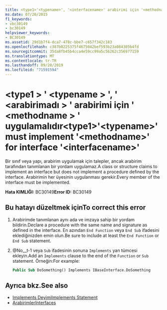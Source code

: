 ```yaml
---
title: <type1>'<typename>', '<interfacename>' arabirimi için '<methodname>' uygulamalıdır
ms.date: 07/20/2015
f1_keywords:
- vbc30149
- bc30149
helpviewer_keywords:
- BC30149
ms.assetid: 29d1b7f4-dca7-478c-bbe7-c657f342c183
ms.openlocfilehash: c387b0225375f4675042bef593b23a084305b4fd
ms.sourcegitcommit: 35da8fb45b4cca4e59cc99a5c56262c356977159
ms.translationtype: MT
ms.contentlocale: tr-TR
ms.lasthandoff: 09/28/2019
ms.locfileid: "71591594"
---
```

# <a name="type1typename-must-implement-methodname-for-interface-interfacename"></a><span data-ttu-id="98c82-102">\<type1 > ' \<typename > ', ' \<arabirimadı > ' arabirimi için ' \<methodname > ' uygulamalıdır</span><span class="sxs-lookup"><span data-stu-id="98c82-102">\<type1>'\<typename>' must implement '\<methodname>' for interface '\<interfacename>'</span></span>
<span data-ttu-id="98c82-103">Bir sınıf veya yapı, arabirim uygulamak için talepler, ancak arabirim tarafından tanımlanan bir yordam uygulamaz.</span><span class="sxs-lookup"><span data-stu-id="98c82-103">A class or structure claims to implement an interface but does not implement a procedure defined by the interface.</span></span> <span data-ttu-id="98c82-104">Arabirimin her üyesinin uygulanması gerekir.</span><span class="sxs-lookup"><span data-stu-id="98c82-104">Every member of the interface must be implemented.</span></span>  
  
 <span data-ttu-id="98c82-105">**Hata KIMLIĞI:** BC30149</span><span class="sxs-lookup"><span data-stu-id="98c82-105">**Error ID:** BC30149</span></span>  
  
## <a name="to-correct-this-error"></a><span data-ttu-id="98c82-106">Bu hatayı düzeltmek için</span><span class="sxs-lookup"><span data-stu-id="98c82-106">To correct this error</span></span>  
  
1. <span data-ttu-id="98c82-107">Arabirimde tanımlanan aynı ada ve imzaya sahip bir yordam bildirin.</span><span class="sxs-lookup"><span data-stu-id="98c82-107">Declare a procedure with the same name and signature as defined in the interface.</span></span> <span data-ttu-id="98c82-108">En azından `End Function` veya `End Sub` ifadesini eklediğinizden emin olun.</span><span class="sxs-lookup"><span data-stu-id="98c82-108">Be sure to include at least the `End Function` or `End Sub` statement.</span></span>  
  
2. <span data-ttu-id="98c82-109">@No__t-1 veya `Sub` ifadesinin sonuna `Implements` yan tümcesi ekleyin.</span><span class="sxs-lookup"><span data-stu-id="98c82-109">Add an `Implements` clause to the end of the `Function` or `Sub` statement.</span></span> <span data-ttu-id="98c82-110">Örneğin:</span><span class="sxs-lookup"><span data-stu-id="98c82-110">For example:</span></span>  
  
    ```vb  
    Public Sub DoSomething() Implements IBaseInterface.DoSomething  
    ```  
  
## <a name="see-also"></a><span data-ttu-id="98c82-111">Ayrıca bkz.</span><span class="sxs-lookup"><span data-stu-id="98c82-111">See also</span></span>

- [<span data-ttu-id="98c82-112">Implements Deyimi</span><span class="sxs-lookup"><span data-stu-id="98c82-112">Implements Statement</span></span>](../../../visual-basic/language-reference/statements/implements-statement.md)
- [<span data-ttu-id="98c82-113">Arabirimler</span><span class="sxs-lookup"><span data-stu-id="98c82-113">Interfaces</span></span>](../../../visual-basic/programming-guide/language-features/interfaces/index.md)
